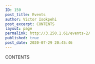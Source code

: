 ```yaml
---
ID: 150
post_title: Events
author: Victor Isokpehi
post_excerpt: CONTENTS
layout: page
permalink: http://3.250.1.61/events-2/
published: true
post_date: 2020-07-29 20:45:46
---
```

CONTENTS